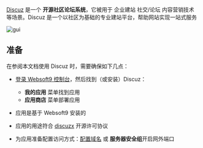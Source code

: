 [Discuz](https://www.discuz.vip) 是一个 **开源社区论坛系统**，它被用于 企业建站 社交/论坛 内容营销技术  等场景。Discuz 是一个以社区为基础的专业建站平台，帮助网站实现一站式服务


![gui](https://libs.websoft9.com/Websoft9/DocsPicture/zh/discuz/discuz-gui-websoft9.png)


## 准备

在参阅本文档使用 Discuz 时，需要确保如下几点：

- [登录 Websoft9 控制台](./login-console)，然后找到（或安装）Discuz：
  - **我的应用** 菜单找到应用 
  - **应用商店** 菜单部署应用

- 应用是基于 Websoft9 安装的


- 应用的用途符合 [discuzx](https://gitee.com/Discuz/DiscuzX/blob/master/LICENSE) 开源许可协议


- 为应用准备配置访问方式：[配置域名](./domain-set) 或 **服务器安全组**开启网外端口